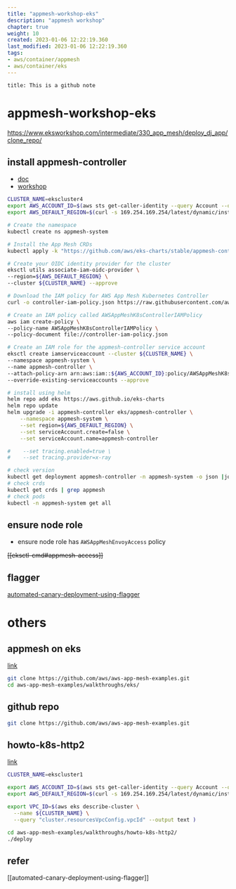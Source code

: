 ```yaml
---
title: "appmesh-workshop-eks"
description: "appmesh workshop"
chapter: true
weight: 10
created: 2023-01-06 12:22:19.360
last_modified: 2023-01-06 12:22:19.360
tags: 
- aws/container/appmesh 
- aws/container/eks 
---
```


```ad-attention
title: This is a github note
```

# appmesh-workshop-eks

https://www.eksworkshop.com/intermediate/330_app_mesh/deploy_dj_app/clone_repo/

## install appmesh-controller
- [doc](https://docs.aws.amazon.com/app-mesh/latest/userguide/getting-started-kubernetes.html)
- [workshop](https://www.eksworkshop.com/advanced/330_servicemesh_using_appmesh/appmesh_installation/install_appmesh/)

```sh
CLUSTER_NAME=ekscluster4
export AWS_ACCOUNT_ID=$(aws sts get-caller-identity --query Account --output text)
export AWS_DEFAULT_REGION=$(curl -s 169.254.169.254/latest/dynamic/instance-identity/document | jq -r '.region')

# Create the namespace
kubectl create ns appmesh-system

# Install the App Mesh CRDs
kubectl apply -k "https://github.com/aws/eks-charts/stable/appmesh-controller/crds?ref=master"

# Create your OIDC identity provider for the cluster
eksctl utils associate-iam-oidc-provider \
--region=${AWS_DEFAULT_REGION} \
--cluster ${CLUSTER_NAME} --approve

# Download the IAM policy for AWS App Mesh Kubernetes Controller
curl -o controller-iam-policy.json https://raw.githubusercontent.com/aws/aws-app-mesh-controller-for-k8s/master/config/iam/controller-iam-policy.json

# Create an IAM policy called AWSAppMeshK8sControllerIAMPolicy
aws iam create-policy \
--policy-name AWSAppMeshK8sControllerIAMPolicy \
--policy-document file://controller-iam-policy.json

# Create an IAM role for the appmesh-controller service account
eksctl create iamserviceaccount --cluster ${CLUSTER_NAME} \
--namespace appmesh-system \
--name appmesh-controller \
--attach-policy-arn arn:aws:iam::${AWS_ACCOUNT_ID}:policy/AWSAppMeshK8sControllerIAMPolicy,arn:aws:iam::aws:policy/AWSCloudMapFullAccess,arn:aws:iam::aws:policy/AWSAppMeshFullAccess  \
--override-existing-serviceaccounts --approve

# install using helm
helm repo add eks https://aws.github.io/eks-charts
helm repo update
helm upgrade -i appmesh-controller eks/appmesh-controller \
    --namespace appmesh-system \
    --set region=${AWS_DEFAULT_REGION} \
    --set serviceAccount.create=false \
    --set serviceAccount.name=appmesh-controller

#    --set tracing.enabled=true \
#    --set tracing.provider=x-ray

# check version
kubectl get deployment appmesh-controller -n appmesh-system -o json |jq -r ".spec.template.spec.containers[].image" | cut -f2 -d ':'
# check crds
kubectl get crds | grep appmesh
# check pods
kubectl -n appmesh-system get all          

```


## ensure node role
- ensure node role has `AWSAppMeshEnvoyAccess` policy

~~[[eksctl-cmd#appmesh-access]]~~

## flagger
[automated-canary-deployment-using-flagger](automated-canary-deployment-using-flagger)



# others
## appmesh on eks
[link](https://github.com/aws/aws-app-mesh-examples/blob/main/walkthroughs/eks/base.md)

```sh
git clone https://github.com/aws/aws-app-mesh-examples.git
cd aws-app-mesh-examples/walkthroughs/eks/
```

## github repo
```sh
git clone https://github.com/aws/aws-app-mesh-examples.git

```


## howto-k8s-http2
[link](https://github.com/aws/aws-app-mesh-examples/tree/main/walkthroughs/howto-k8s-http2)

```sh
CLUSTER_NAME=ekscluster1

export AWS_ACCOUNT_ID=$(aws sts get-caller-identity --query Account --output text)
export AWS_DEFAULT_REGION=$(curl -s 169.254.169.254/latest/dynamic/instance-identity/document | jq -r '.region')

export VPC_ID=$(aws eks describe-cluster \
  --name ${CLUSTER_NAME} \
  --query "cluster.resourcesVpcConfig.vpcId" --output text )

```

```sh
cd aws-app-mesh-examples/walkthroughs/howto-k8s-http2/
./deploy

```




## refer

[[automated-canary-deployment-using-flagger]]


